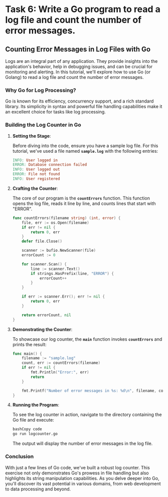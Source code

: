 # Task 6: Write a Go program to read a log file and count the number of error messages.

## **Counting Error Messages in Log Files with Go**

Logs are an integral part of any application. They provide insights into the application's behavior, help in debugging issues, and can be crucial for monitoring and alerting. In this tutorial, we'll explore how to use Go (or Golang) to read a log file and count the number of error messages.

### **Why Go for Log Processing?**

Go is known for its efficiency, concurrency support, and a rich standard library. Its simplicity in syntax and powerful file handling capabilities make it an excellent choice for tasks like log processing.

### **Building the Log Counter in Go**

1. **Setting the Stage**:
    
    Before diving into the code, ensure you have a sample log file. For this tutorial, we've used a file named **`sample.log`** with the following entries:
    
    ```makefile
    INFO: User logged in
    ERROR: Database connection failed
    INFO: User logged out
    ERROR: File not found
    INFO: User registered
    ```
    
2. **Crafting the Counter**:
    
    The core of our program is the **`countErrors`** function. This function opens the log file, reads it line by line, and counts lines that start with "ERROR".
    
    ```go
    func countErrors(filename string) (int, error) {
        file, err := os.Open(filename)
        if err != nil {
            return 0, err
        }
        defer file.Close()
    
        scanner := bufio.NewScanner(file)
        errorCount := 0
    
        for scanner.Scan() {
            line := scanner.Text()
            if strings.HasPrefix(line, "ERROR") {
                errorCount++
            }
        }
    
        if err := scanner.Err(); err != nil {
            return 0, err
        }
    
        return errorCount, nil
    }
    ```
    
3. **Demonstrating the Counter**:
    
    To showcase our log counter, the **`main`** function invokes **`countErrors`** and prints the result:
    
    ```go
    func main() {
        filename := "sample.log"
        count, err := countErrors(filename)
        if err != nil {
            fmt.Println("Error:", err)
            return
        }
    
        fmt.Printf("Number of error messages in %s: %d\n", filename, count)
    }
    ```
    
4. **Running the Program**:
    
    To see the log counter in action, navigate to the directory containing the Go file and execute:
    
    ```bash
    bashCopy code
    go run logcounter.go
    ```
    
    The output will display the number of error messages in the log file.
    

### **Conclusion**

With just a few lines of Go code, we've built a robust log counter. This exercise not only demonstrates Go's prowess in file handling but also highlights its string manipulation capabilities. As you delve deeper into Go, you'll discover its vast potential in various domains, from web development to data processing and beyond.